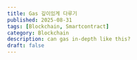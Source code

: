 ```yaml
---
title: Gas 깊이있게 다루기
published: 2025-08-31
tags: [Blockchain, Smartcontract]
category: Blockchain
description: can gas in-depth like this?
draft: false
---
```




